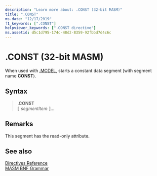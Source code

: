 ```yaml
---
description: "Learn more about: .CONST (32-bit MASM)"
title: ".CONST"
ms.date: "12/17/2019"
f1_keywords: [".CONST"]
helpviewer_keywords: [".CONST directive"]
ms.assetid: d5c1d795-174c-48d2-8359-92fbbd7d4c6c
---
```

# .CONST (32-bit MASM)

When used with [.MODEL](dot-model.md), starts a constant data segment (with segment name **CONST**).

## Syntax

> **.CONST**\
> ⟦ *segmentItem* ⟧...

## Remarks

This segment has the read-only attribute.

## See also

[Directives Reference](directives-reference.md)\
[MASM BNF Grammar](masm-bnf-grammar.md)
